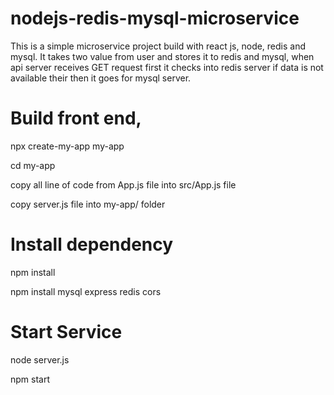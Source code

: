 # nodejs-redis-mysql-microservice
This is a simple microservice project build with react js, node, redis and mysql. It takes two value from user and stores it to redis and mysql, when api server receives GET request first it checks into redis server if data is not available their then it goes for mysql server.

# Build front end,
npx create-my-app my-app

cd my-app

copy all line of code from App.js file into src/App.js file

copy server.js file into my-app/ folder

# Install dependency 
npm install

npm install mysql express redis cors 

# Start Service
node server.js

npm start

